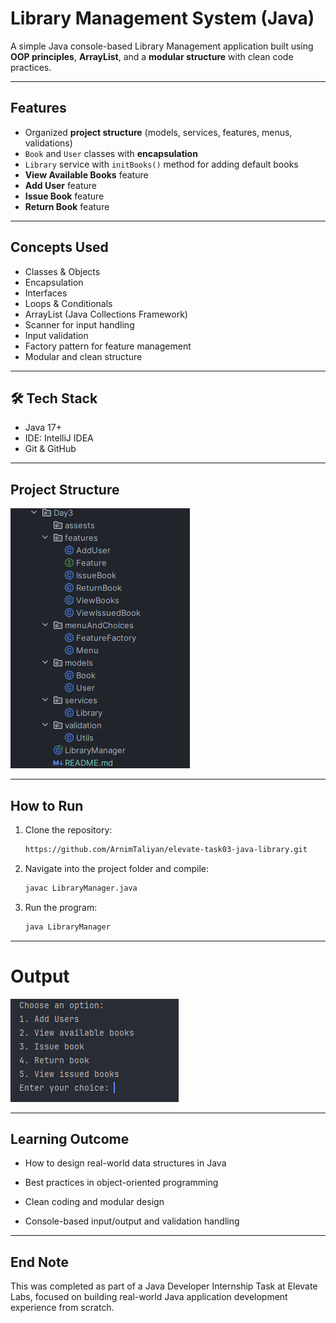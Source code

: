 # Library Management System (Java)

A simple Java console-based Library Management application built using **OOP principles**, **ArrayList**, and a **modular structure** with clean code practices.

---

## Features

- Organized **project structure** (models, services, features, menus, validations)
- `Book` and `User` classes with **encapsulation**
- `Library` service with `initBooks()` method for adding default books
- **View Available Books** feature
- **Add User** feature
- **Issue Book** feature
- **Return Book** feature

---

## Concepts Used

- Classes & Objects
- Encapsulation
- Interfaces
- Loops & Conditionals
- ArrayList (Java Collections Framework)
- Scanner for input handling
- Input validation
- Factory pattern for feature management
- Modular and clean structure

---

## 🛠 Tech Stack

- Java 17+
- IDE: IntelliJ IDEA
- Git & GitHub

---

## Project Structure
![Structure](./assets/structure.png)

---


## How to Run
1. Clone the repository:
   ```bash
   https://github.com/ArnimTaliyan/elevate-task03-java-library.git
   ```

2. Navigate into the project folder and compile:
   ```bash
   javac LibraryManager.java
   ```
3. Run the program:
   ```bash
   java LibraryManager
   ```

---

# Output
![UI](./assets/image.png)

---

## Learning Outcome
- How to design real-world data structures in Java

- Best practices in object-oriented programming

- Clean coding and modular design

- Console-based input/output and validation handling

---

## End Note
This was completed as part of a Java Developer Internship Task at Elevate Labs, focused on building real-world Java application development experience from scratch.